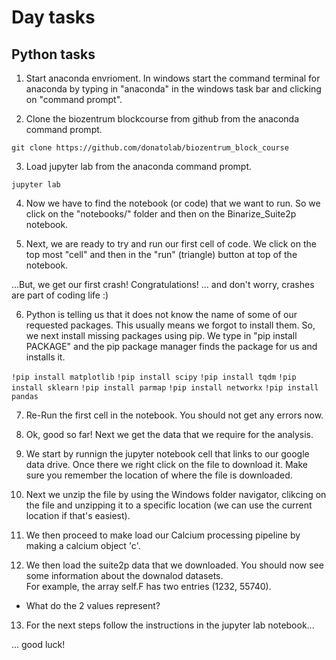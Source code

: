 # Day tasks

## Python tasks

1. Start anaconda envrioment. In windows start the command terminal for anaconda by typing in "anaconda" in the windows task bar and clicking on "command prompt".


2. Clone the biozentrum blockcourse from github from the anaconda command prompt.

`git clone https://github.com/donatolab/biozentrum_block_course`


3.  Load jupyter lab from the anaconda command prompt.

`jupyter lab`


4. Now we have to find the notebook (or code) that we want to run. So we click on the "notebooks/" folder and then on the Binarize_Suite2p notebook.


5. Next, we are ready to try and run our first cell of code.  We click on the top most "cell" and then in the "run" (triangle) button at top of the notebook. 

...But, we get our first crash!  Congratulations! ... and don't worry, crashes are part of coding life :)


6.  Python is telling us that it does not know the name of some of our requested packages. This usually means we forgot to install them. So, we next
install missing packages using pip. We type in "pip install PACKAGE" and the pip package manager finds the package for us and installs it.

`!pip install matplotlib`
`!pip install scipy`
`!pip install tqdm`
`!pip install sklearn`
`!pip install parmap`
`!pip install networkx`
`!pip install pandas`


7. Re-Run the first cell in the notebook. You should not get any errors now.


8. Ok, good so far!   Next we get the data that we require for the analysis. 


9. We start by runnign the jupyter notebook cell that links to our google data drive. Once there we right click on the file to download it.  Make sure you remember the location of where the file is downloaded.


10. Next we unzip the file by using the Windows folder navigator, clikcing on the file and unzipping it to a specific location (we can use the current location if that's easiest).


11. We then proceed to make load our Calcium processing pipeline by making a calcium object 'c'.


12. We then load the suite2p data that we downloaded.  You should now see some information about the downalod datasets.  
For example, the array self.F has two entries (1232, 55740).  
- What do the 2 values represent? 


13. For the next steps follow the instructions in the jupyter lab notebook...


... good luck!

